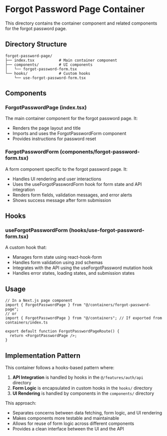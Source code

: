 # Forgot Password Page Container

This directory contains the container component and related components for the forgot password page.

## Directory Structure

```
forgot-password-page/
├── index.tsx           # Main container component
├── components/         # UI components
│   └── forgot-password-form.tsx
└── hooks/              # Custom hooks
    └── use-forgot-password-form.tsx
```

## Components

### ForgotPasswordPage (index.tsx)

The main container component for the forgot password page. It:

- Renders the page layout and title
- Imports and uses the ForgotPasswordForm component
- Provides instructions for password reset

### ForgotPasswordForm (components/forgot-password-form.tsx)

A form component specific to the forgot password page. It:

- Handles UI rendering and user interactions
- Uses the useForgotPasswordForm hook for form state and API integration
- Renders form fields, validation messages, and error alerts
- Shows success message after form submission

## Hooks

### useForgotPasswordForm (hooks/use-forgot-password-form.tsx)

A custom hook that:

- Manages form state using react-hook-form
- Handles form validation using zod schemas
- Integrates with the API using the useForgotPassword mutation hook
- Handles error states, loading states, and submission states

## Usage

```tsx
// In a Next.js page component
import { ForgotPasswordPage } from "@/containers/forgot-password-page";
// or
import { ForgotPasswordPage } from "@/containers"; // If exported from containers/index.ts

export default function ForgotPasswordPageRoute() {
  return <ForgotPasswordPage />;
}
```

## Implementation Pattern

This container follows a hooks-based pattern where:

1. **API Integration** is handled by hooks in the `@/features/auth/api` directory
2. **Form Logic** is encapsulated in custom hooks in the `hooks/` directory
3. **UI Rendering** is handled by components in the `components/` directory

This approach:

- Separates concerns between data fetching, form logic, and UI rendering
- Makes components more testable and maintainable
- Allows for reuse of form logic across different components
- Provides a clean interface between the UI and the API
